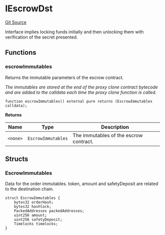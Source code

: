 # IEscrowDst
[Git Source](https://github.com/1inch/cross-chain-swap/blob/ebb85c41907258c27b301dda207e13dd189a6048/contracts/interfaces/IEscrowDst.sol)

Interface implies locking funds initially and then unlocking them with verification of the secret presented.


## Functions
### escrowImmutables

Returns the immutable parameters of the escrow contract.

*The immutables are stored at the end of the proxy clone contract bytecode and
are added to the calldata each time the proxy clone function is called.*


```solidity
function escrowImmutables() external pure returns (EscrowImmutables calldata);
```
**Returns**

|Name|Type|Description|
|----|----|-----------|
|`<none>`|`EscrowImmutables`|The immutables of the escrow contract.|


## Structs
### EscrowImmutables
Data for the order immutables.
token, amount and safetyDeposit are related to the destination chain.


```solidity
struct EscrowImmutables {
    bytes32 orderHash;
    bytes32 hashlock;
    PackedAddresses packedAddresses;
    uint256 amount;
    uint256 safetyDeposit;
    Timelocks timelocks;
}
```

